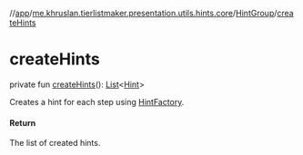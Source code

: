 //[app](../../../index.md)/[me.khruslan.tierlistmaker.presentation.utils.hints.core](../index.md)/[HintGroup](index.md)/[createHints](create-hints.md)

# createHints

private fun [createHints](create-hints.md)(): [List](https://kotlinlang.org/api/latest/jvm/stdlib/kotlin.collections/-list/index.html)&lt;[Hint](../-hint/index.md)&gt;

Creates a hint for each step using [HintFactory](../-hint-factory/index.md).

#### Return

The list of created hints.
